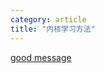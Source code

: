 ```yaml
---
category: article
title: "内核学习方法"
---
```

[good message](http://www.linux.com/news/software/linux-kernel/804403-three-ways-for-beginners-to-contribute-to-the-linux-kernel)
